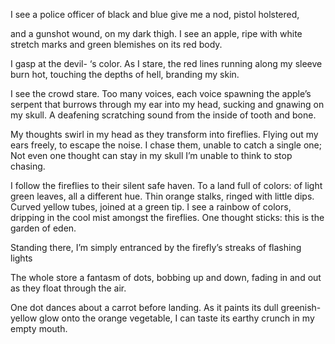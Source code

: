 I see a police officer
of black and blue give me
a nod, pistol holstered,

and a gunshot
wound, on my dark
thigh. I see an apple,
ripe with white stretch marks
and green blemishes
on its red body.

I gasp at the devil-
‘s color. As I stare,
the red lines running along my sleeve
burn hot, touching the depths
of hell, branding my skin.

I see the crowd stare. Too many voices,
each voice spawning the apple’s serpent
that burrows through my ear
into my head, sucking and gnawing
on my skull. A deafening scratching sound
from the inside of tooth and bone.

My thoughts swirl in my head as they transform
into fireflies. Flying out my ears freely, to escape
the noise. I chase them, unable to catch a single one;
Not even one thought can stay in my skull
I’m unable to think to stop chasing. 

I follow the fireflies to their silent safe haven. 
To a land full of colors: of light green leaves,
all a different hue. Thin orange stalks, 
ringed with little dips. Curved yellow tubes,
joined at a green tip. I see a rainbow of colors, 
dripping in the cool mist amongst the fireflies.
One thought sticks: this is the garden of eden.

Standing there, I’m simply
entranced by the firefly’s streaks of flashing lights

The whole store a fantasm of dots,
bobbing up and down, fading in and out
as they float through the air. 

One dot dances about a carrot before landing.
As it paints its dull greenish-yellow glow onto the orange vegetable,
I can taste its earthy crunch in my empty mouth.
